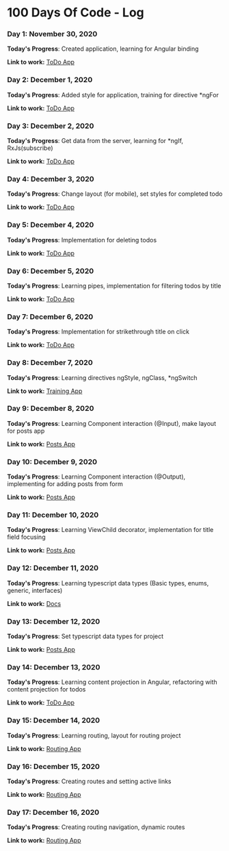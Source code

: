 # 100 Days Of Code - Log

### Day 1: November 30, 2020

**Today's Progress**: Created application, learning for Angular binding

**Link to work:** [ToDo App](https://stackblitz.com/edit/angular-rshejh?file=src%2Fapp%2Fapp.component.html)

### Day 2: December 1, 2020

**Today's Progress**: Added style for application, training for directive *ngFor

**Link to work:** [ToDo App](https://stackblitz.com/edit/angular-rshejh?file=src%2Fapp%2Fapp.component.html)

### Day 3: December 2, 2020

**Today's Progress**: Get data from the server, learning for *ngIf, RxJs(subscribe)

**Link to work:** [ToDo App](https://stackblitz.com/edit/angular-rshejh?file=src%2Fapp%2Fapp.component.html)

### Day 4: December 3, 2020

**Today's Progress**: Change layout (for mobile), set styles for completed todo

**Link to work:** [ToDo App](https://stackblitz.com/edit/angular-rshejh?file=src%2Fapp%2Fapp.component.html)


### Day 5: December 4, 2020

**Today's Progress**: Implementation for deleting todos

**Link to work:** [ToDo App](https://stackblitz.com/edit/angular-rshejh?file=src%2Fapp%2Fapp.component.html)

### Day 6: December 5, 2020

**Today's Progress**: Learning pipes, implementation for filtering todos by title

**Link to work:** [ToDo App](https://stackblitz.com/edit/angular-rshejh?file=src%2Fapp%2Fapp.component.html)

### Day 7: December 6, 2020

**Today's Progress**: Implementation for strikethrough title on click

**Link to work:** [ToDo App](https://stackblitz.com/edit/angular-rshejh?file=src%2Fapp%2Fapp.component.html)

### Day 8: December 7, 2020

**Today's Progress**: Learning directives ngStyle, ngClass, *ngSwitch

**Link to work:** [Training App](https://angular-ivy-cfekqp.stackblitz.io/)

### Day 9: December 8, 2020

**Today's Progress**: Learning Component interaction (@Input), make layout for posts app

**Link to work:** [Posts App](https://angular-ivy-7bhl6g.stackblitz.io/)

### Day 10: December 9, 2020

**Today's Progress**: Learning Component interaction (@Output), implementing for adding posts from form

**Link to work:** [Posts App](https://angular-ivy-7bhl6g.stackblitz.io/)

### Day 11: December 10, 2020

**Today's Progress**: Learning ViewChild decorator, implementation for title field focusing

**Link to work:** [Posts App](https://angular-ivy-7bhl6g.stackblitz.io/)

### Day 12: December 11, 2020

**Today's Progress**: Learning typescript data types (Basic types, enums, generic, interfaces)

**Link to work:** [Docs](https://www.typescriptlang.org/docs/handbook/typescript-in-5-minutes.html)

### Day 13: December 12, 2020

**Today's Progress**: Set typescript data types for project

**Link to work:** [Posts App](https://angular-ivy-7bhl6g.stackblitz.io/)

### Day 14: December 13, 2020

**Today's Progress**: Learning content projection in Angular, refactoring with content projection for todos

**Link to work:** [ToDo App](https://stackblitz.com/edit/angular-rshejh?file=src%2Fapp%2Fapp.component.html)

### Day 15: December 14, 2020

**Today's Progress**: Learning routing, layout for routing project

**Link to work:** [Routing App](https://angular-routing67.stackblitz.io/)

### Day 16: December 15, 2020

**Today's Progress**: Creating routes and setting active links

**Link to work:** [Routing App](https://angular-routing67.stackblitz.io/)

### Day 17: December 16, 2020

**Today's Progress**: Creating routing navigation, dynamic routes

**Link to work:** [Routing App](https://angular-routing67.stackblitz.io/)
